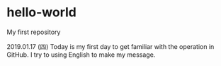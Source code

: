 # hello-world
My first repository

2019.01.17 (四)
Today is my first day to get familiar with the operation in GitHub.
I try to using English to make my message.
